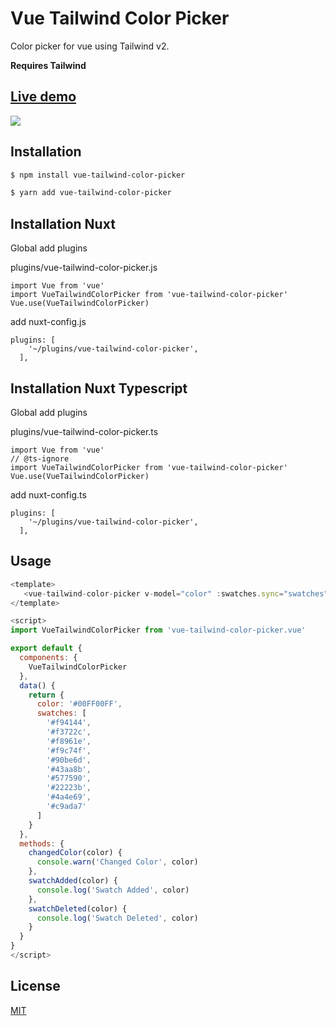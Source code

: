 # Vue Tailwind Color Picker

Color picker for vue using Tailwind v2.

**Requires Tailwind**

## [Live demo](https://mcoop320.github.io/vue-tailwind-color-picker/)

<img src="https://raw.githubusercontent.com/mcoop320/vue-tailwind-color-picker/master/sample.png" />

## Installation

```bash
$ npm install vue-tailwind-color-picker
```

```bash
$ yarn add vue-tailwind-color-picker
```

## Installation Nuxt
Global add plugins 

plugins/vue-tailwind-color-picker.js

```
import Vue from 'vue'
import VueTailwindColorPicker from 'vue-tailwind-color-picker'
Vue.use(VueTailwindColorPicker)
```

add nuxt-config.js

```
plugins: [
    '~/plugins/vue-tailwind-color-picker',
  ],
```

## Installation Nuxt Typescript

Global add plugins 

plugins/vue-tailwind-color-picker.ts

```
import Vue from 'vue'
// @ts-ignore
import VueTailwindColorPicker from 'vue-tailwind-color-picker'
Vue.use(VueTailwindColorPicker)
```

add nuxt-config.ts

```
plugins: [
    '~/plugins/vue-tailwind-color-picker',
  ],
```

## Usage

```js
<template>
   <vue-tailwind-color-picker v-model="color" :swatches.sync="swatches" :hide-swatches="false" @change="changedColor" @addSwatch="swatchAdded" @deleteSwatch="swatchDeleted" />
</template>

<script>
import VueTailwindColorPicker from 'vue-tailwind-color-picker.vue'

export default {
  components: {
    VueTailwindColorPicker
  },
  data() {
    return {
      color: '#00FF00FF',
      swatches: [
        '#f94144',
        '#f3722c',
        '#f8961e',
        '#f9c74f',
        '#90be6d',
        '#43aa8b',
        '#577590',
        '#22223b',
        '#4a4e69',
        '#c9ada7'
      ]
    }
  },
  methods: {
    changedColor(color) {
      console.warn('Changed Color', color)
    },
    swatchAdded(color) {
      console.log('Swatch Added', color)
    },
    swatchDeleted(color) {
      console.log('Swatch Deleted', color)
    }
  }
}
</script>
```

## License
[MIT](https://choosealicense.com/licenses/mit/)
